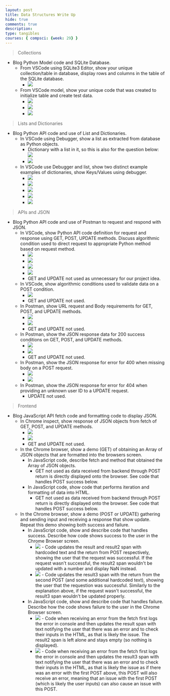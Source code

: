 ```yaml
---
layout: post
title: Data Structures Write Up
hide: true
comments: true
description: 
type: tangibles
courses: { compsci: {week: 29} }
---
```


> Collections
- Blog Python Model code and SQLite Database.
    - From VSCode using SQLite3 Editor, show your unique collection/table in database, display rows and columns in the table of the SQLite database.
        - <img src="https://i.postimg.cc/mD1zwY7g/Collections-1.png">
    - From VSCode model, show your unique code that was created to initialize table and create test data.
        - <img src="https://i.postimg.cc/PrQL2rvY/Collections-2.png">
        - <img src="https://i.postimg.cc/MKSM7jHz/Collections-3.png">
        - <img src="https://i.postimg.cc/3rp00ZKL/Collections-4.png">

> Lists and Dictionaries
- Blog Python API code and use of List and Dictionaries.
    - In VSCode using Debugger, show a list as extracted from database as Python objects.
        - Dictionary with a list in it, so this is also for the question below: <img src="https://i.postimg.cc/DZG0s2KW/List-Dictionary-1.png">
        - <img src="https://i.postimg.cc/wMdvQS6w/List-Dictionary-2.png">
    - In VSCode use Debugger and list, show two distinct example examples of dictionaries, show Keys/Values using debugger.
        - <img src="https://i.postimg.cc/5yqt7nyb/List-Dictionary-3.png">
        - <img src="https://i.postimg.cc/v8WDZHzk/List-Dictionary-4.png">
        - <img src="https://i.postimg.cc/m2BkzfpD/List-Dictionary-5.png">
        - <img src="https://i.postimg.cc/Wb830Wx7/List-Dictionary-6.png">
        - <img src="https://i.postimg.cc/ht3t5JDz/List-Dictionary-7.png">

> APIs and JSON
- Blog Python API code and use of Postman to request and respond with JSON.
    - In VSCode, show Python API code definition for request and response using GET, POST, UPDATE methods. Discuss algorithmic condition used to direct request to appropriate Python method based on request method.
        - <img src="https://i.postimg.cc/NMZTqJQX/APIJSON-1.png">
        - <img src="https://i.postimg.cc/W1Skbb2T/APIJSON-2.png">
        - <img src="https://i.postimg.cc/3J5ptcS5/APIJSON-3.png">
        - <img src="https://i.postimg.cc/BnJF01fm/APIJSON-4.png">
        - GET and UPDATE not used as unnecessary for our project idea.
    - In VSCode, show algorithmic conditions used to validate data on a POST condition.
        - <img src="https://i.postimg.cc/WzrZ2G4H/APIJSON-5.png">
        - GET and UPDATE not used.
    - In Postman, show URL request and Body requirements for GET, POST, and UPDATE methods.
        - <img src="https://i.postimg.cc/yYmRtytJ/APIJSON-6.png">
        - <img src="https://i.postimg.cc/xjbMy2P3/APIJSON-7.png">
        - GET and UPDATE not used.
    - In Postman, show the JSON response data for 200 success conditions on GET, POST, and UPDATE methods.
        - <img src="https://i.postimg.cc/FKRJf5Rc/APIJSON-8.png">
        - <img src="https://i.postimg.cc/pd65zGhS/APIJSON-9.png">
        - GET and UPDATE not used.
    - In Postman, show the JSON response for error for 400 when missing body on a POST request.
        - <img src="https://i.postimg.cc/qqftZNGX/APIJSON-10.png">
        - <img src="https://i.postimg.cc/HnQJGTZG/APIJSON-11.png">
    - In Postman, show the JSON response for error for 404 when providing an unknown user ID to a UPDATE request.
        - UPDATE not used.

> Frontend
- Blog JavaScript API fetch code and formatting code to display JSON.
    - In Chrome inspect, show response of JSON objects from fetch of GET, POST, and UPDATE methods.
        - <img src="https://i.postimg.cc/pLddCQHM/Frontend-1.png">
        - <img src="https://i.postimg.cc/cJgLysCD/Frontend-2.png">
        - GET and UPDATE not used.
    - In the Chrome browser, show a demo (GET) of obtaining an Array of JSON objects that are formatted into the browsers screen.
        - In JavaScript code, describe fetch and method that obtained the Array of JSON objects.
            - GET not used as data received from backend through POST return is directly displayed onto the browser. See code that handles POST success below.
        - In JavaScript code, show code that performs iteration and formatting of data into HTML.
            - GET not used as data received from backend through POST return is directly displayed onto the browser. See code that handles POST success below.
    - In the Chrome browser, show a demo (POST or UPDATE) gathering and sending input and receiving a response that show update. Repeat this demo showing both success and failure.
        - In JavaScript code, show and describe code that handles success. Describe how code shows success to the user in the Chrome Browser screen.
            - <img src="https://i.postimg.cc/7LffH3sn/Frontend-3.png">
                - Code updates the result and result2 span with hardcoded text and the return from POST respectively, showing the user that the request was successful. If the request wasn't successful, the result2 span wouldn't be updated with a number and display NaN instead.
            - <img src="https://i.postimg.cc/dVQhXPGX/Frontend-4.png">
                - Code updates the result3 span with the return from the second POST (and some additional hardcoded text), showing the user that the requestion was successful. Similarly to the explanation above, if the request wasn't successful, the result3 span wouldn't be updated properly.
        - In JavaScript code, show and describe code that handles failure. Describe how the code shows failure to the user in the Chrome Browser screen.
            - <img src="https://i.postimg.cc/6qQNNXfj/Frontend-5.png">
                - Code when receiving an error from the fetch first logs the error in console and then updates the result span with text notifying the user that there was an error and to check their inputs in the HTML, as that is likely the issue. The result2 span is left alone and stays empty (so nothing is displayed).
            - <img src="https://i.postimg.cc/1XY1mjW9/Frontend-6.png">
                - Code when receiving an error from the fetch first logs the error in console and then updates the result3 span with text notifying the user that there was an error and to check their inputs in the HTML, as that is likely the issue as if there was an error with the first POST above, this POST will also receive an error, meaning that an issue with the first POST (which is likely the user inputs) can also cause an issue with this POST.